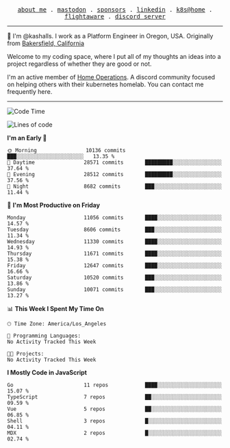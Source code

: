 <p align="center">
  <samp>
    <a href="https://jordanjones.org/">about me</a> .
    <a rel="me" href="https://mastodon.social/@kashall">mastodon</a> .
    <a href="https://github.com/sponsors/kashalls">sponsors</a> .
    <a href="https://linkedin.com/in/jordpjones">linkedin</a> .
    <a href="https://github.com/kashalls/home-cluster">k8s@home</a> .
    <a href="https://flightaware.com/adsb/stats/user/kashalls">flightaware</a> .
    <a href="https://discord.gg/V2WrCfqba9">discord server</a>
  </samp>
</p>

----------------------------------------------------------------

:wave: I'm @kashalls. I work as a Platform Engineer in Oregon, USA. Originally from [Bakersfield, California](https://maps.app.goo.gl/QQMtywTWghpXB6Tu6)

Welcome to my coding space, where I put all of my thoughts an ideas into a project regardless of whether they are good or not.

I'm an active member of [Home Operations](https://discord.gg/home-operations). A discord community focused on helping others with their kubernetes homelab. You can contact me frequently here.

----------------------------------------------------------------
<!--START_SECTION:waka-->
![Code Time](http://img.shields.io/badge/Code%20Time-2%2C484%20hrs%2039%20mins-blue)

![Lines of code](https://img.shields.io/badge/From%20Hello%20World%20I%27ve%20Written-9.6%20million%20lines%20of%20code-blue)

**I'm an Early 🐤** 

```text
🌞 Morning                10136 commits       ███░░░░░░░░░░░░░░░░░░░░░░   13.35 % 
🌆 Daytime                28571 commits       █████████░░░░░░░░░░░░░░░░   37.64 % 
🌃 Evening                28512 commits       █████████░░░░░░░░░░░░░░░░   37.56 % 
🌙 Night                  8682 commits        ███░░░░░░░░░░░░░░░░░░░░░░   11.44 % 
```
📅 **I'm Most Productive on Friday** 

```text
Monday                   11056 commits       ████░░░░░░░░░░░░░░░░░░░░░   14.57 % 
Tuesday                  8606 commits        ███░░░░░░░░░░░░░░░░░░░░░░   11.34 % 
Wednesday                11330 commits       ████░░░░░░░░░░░░░░░░░░░░░   14.93 % 
Thursday                 11671 commits       ████░░░░░░░░░░░░░░░░░░░░░   15.38 % 
Friday                   12647 commits       ████░░░░░░░░░░░░░░░░░░░░░   16.66 % 
Saturday                 10520 commits       ███░░░░░░░░░░░░░░░░░░░░░░   13.86 % 
Sunday                   10071 commits       ███░░░░░░░░░░░░░░░░░░░░░░   13.27 % 
```


📊 **This Week I Spent My Time On** 

```text
🕑︎ Time Zone: America/Los_Angeles

💬 Programming Languages: 
No Activity Tracked This Week

🐱‍💻 Projects: 
No Activity Tracked This Week
```

**I Mostly Code in JavaScript** 

```text
Go                       11 repos            ████░░░░░░░░░░░░░░░░░░░░░   15.07 % 
TypeScript               7 repos             ██░░░░░░░░░░░░░░░░░░░░░░░   09.59 % 
Vue                      5 repos             ██░░░░░░░░░░░░░░░░░░░░░░░   06.85 % 
Shell                    3 repos             █░░░░░░░░░░░░░░░░░░░░░░░░   04.11 % 
MDX                      2 repos             █░░░░░░░░░░░░░░░░░░░░░░░░   02.74 % 
```




<!--END_SECTION:waka-->
